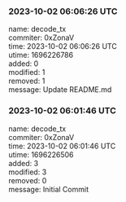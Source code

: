 ### 2023-10-02 06:06:26 UTC
name: decode_tx  
commiter: 0xZonaV  
time: 2023-10-02 06:06:26 UTC  
utime: 1696226786  
added: 0  
modified: 1  
removed: 1  
message: Update README.md

### 2023-10-02 06:01:46 UTC
name: decode_tx  
commiter: 0xZonaV  
time: 2023-10-02 06:01:46 UTC  
utime: 1696226506  
added: 3  
modified: 3  
removed: 0  
message: Initial Commit

